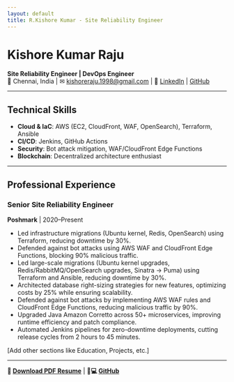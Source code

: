 ```yaml
---
layout: default
title: R.Kishore Kumar - Site Reliability Engineer
---
```


# Kishore Kumar Raju 
**Site Reliability Engineer | DevOps Engineer**  
📍 Chennai, India | ✉ kishoreraju.1998@gmail.com | 🔗 [LinkedIn](https://linkedin.com/in/yourprofile) | [GitHub](https://github.com/yourprofile)  

---

## Technical Skills  
- **Cloud & IaC**: AWS (EC2, CloudFront, WAF, OpenSearch), Terraform, Ansible  
- **CI/CD**: Jenkins, GitHub Actions  
- **Security**: Bot attack mitigation, WAF/CloudFront Edge Functions  
- **Blockchain**: Decentralized architecture enthusiast  

---

## Professional Experience  
### Senior Site Reliability Engineer  
**Poshmark** | 2020–Present  
- Led infrastructure migrations (Ubuntu kernel, Redis, OpenSearch) using Terraform, reducing downtime by 30%.  
- Defended against bot attacks using AWS WAF and CloudFront Edge Functions, blocking 90% malicious traffic.
- Led large-scale migrations (Ubuntu kernel upgrades, Redis/RabbitMQ/OpenSearch upgrades, Sinatra → Puma) using Terraform and Ansible, reducing downtime by 30%.
- Architected database right-sizing strategies for new features, optimizing costs by 25% while ensuring scalability.
- Defended against bot attacks by implementing AWS WAF rules and CloudFront Edge Functions, reducing malicious traffic by 90%.
- Upgraded Java Amazon Corretto across 50+ microservices, improving runtime efficiency and patch compliance.
- Automated Jenkins pipelines for zero-downtime deployments, cutting release cycles from 2 hours to 45 minutes.

[Add other sections like Education, Projects, etc.]  

---

**🔗 [Download PDF Resume](#)** | **👨💻 [GitHub](https://github.com/kishoreraju2)**  
